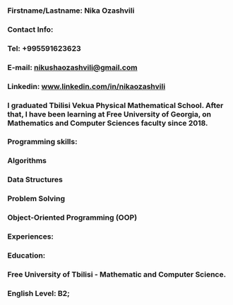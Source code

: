 ### Firstname/Lastname: Nika Ozashvili
### Contact Info: 
### Tel: +995591623623
### E-mail: nikushaozashvili@gmail.com
### Linkedin: www.linkedin.com/in/nikaozashvili

### I graduated Tbilisi Vekua Physical Mathematical School. After that, I have been learning at Free University of Georgia, on Mathematics and Computer Sciences faculty since 2018.

### Programming skills:
### Algorithms
### Data Structures
### Problem Solving
### Object-Oriented Programming (OOP)


### Experiences:


### Education:
### Free University of Tbilisi - Mathematic and Computer Science. 

### English Level: B2;